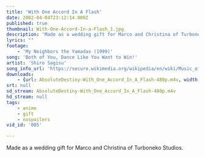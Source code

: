 ```yaml
---
title: 'With One Accord In A Flash'
date: 2002-04-04T23:12:14.000Z
published: true
thumbnail: With-One-Accord-In-a-Flash_1.jpg
description: 'Made as a wedding gift for Marco and Christina of Turboneko Studios.'
lyrics: ""
footage:
    - 'My Neighbors the Yamadas (1999)'
song: 'Both of You, Dance Like You Want to Win!'
artist: 'Shiro Sagisu'
song_info_url: 'https://secure.wikimedia.org/wikipedia/en/wiki/Music_of_Neon_Genesis_Evangelion#Neon_Genesis_Evangelion_II'
downloads:
    - {url: AbsoluteDestiny-With_One_Accord_In_A_Flash-480p.m4v, width: 848, height: 480, mimetype: video/mp4}
srt: null
sd_stream: AbsoluteDestiny-With_One_Accord_In_A_Flash-480p.m4v
hd_stream: null
tags:
    - anime
    - gift
    - nospoilers
vid_id: '005'

---
```

Made as a wedding gift for Marco and Christina of Turboneko Studios.